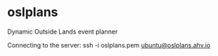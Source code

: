 oslplans
========

Dynamic Outside Lands event planner

Connecting to the server:
ssh -i oslplans.pem ubuntu@oslplans.ahv.io